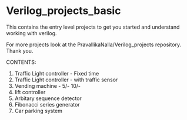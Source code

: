 # Verilog_projects_basic
This contains the entry level projects to get you started and understand working with verilog.

For more projects look at the PravallikaNalla/Verilog_projects repository. Thank you.

CONTENTS:
1. Traffic Light controller - Fixed time
2. Traffic Light controller - with traffic sensor
3. Vending machine - 5/- 10/- 
4. lift controller
5. Arbitary sequence detector
6. Fibonacci series generator
7. Car parking system
